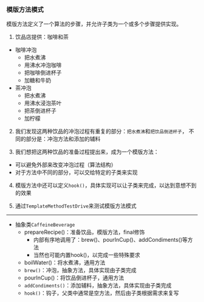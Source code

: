 ### 模版方法模式

模版方法定义了一个算法的步骤，并允许子类为一个或多个步骤提供实现。

1. 饮品店提供：咖啡和茶
- 咖啡冲泡
    + 把水煮沸
    + 用沸水冲泡咖啡
    + 把咖啡倒进杯子
    + 加糖和牛奶
- 茶冲泡
    + 把水煮沸
    + 用沸水浸泡茶叶
    + 把茶倒进杯子
    + 加柠檬

2. 我们发现这两种饮品的冲泡过程有重复的部分：`把水煮沸`和`把饮品倒进杯子`，
不同的部分是：冲泡方法和添加的辅料

3. 我们想把这两种饮品的准备过程提出来，成为一个模版方法：
- 可以避免外部来改变冲泡过程（算法结构）
- 对于方法中不同的部分，可以交给特定的子类来实现

4. 模版方法中还可以定义`hook()`，具体实现可以让子类来完成，以达到意想不到的效果

5. 通过`TemplateMethodTestDrive`来测试模版方法模式

---

- 抽象类`CaffeineBeverage`
    + prepareRecipe()：准备饮品，模版方法，final修饰
        * 内部有序地调用了：brew()、pourInCup()、addCondiments()等方法
        * 当然也可能内置hook()，以完成一些特殊要求
    + boilWater()：将水煮沸，通用方法
    + `brew()`：冲泡，抽象方法，具体实现由子类完成
    + pourInCup()：将饮品倒进杯子，通用方法
    + `addCondiments()`：添加辅料，抽象方法，具体实现由子类完成
    + `hook()`：钩子，父类中通常是空方法，然后由子类根据需求来复写